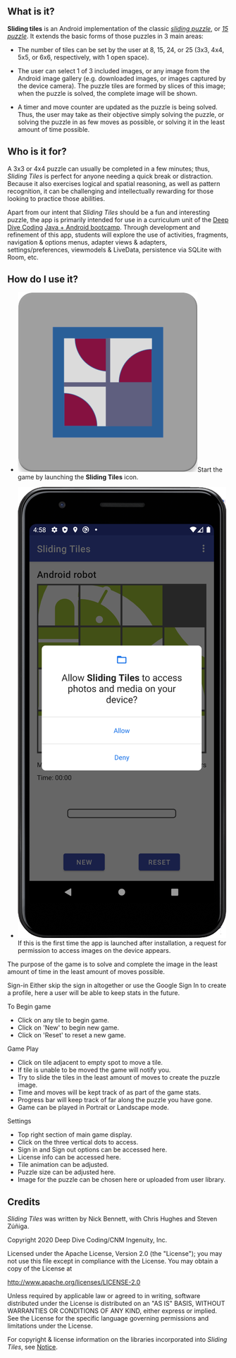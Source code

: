 ## What is it?

**Sliding tiles** is an Android implementation of the classic [_sliding puzzle_](https://en.wikipedia.org/wiki/Sliding_puzzle), or [_15 puzzle_](https://en.wikipedia.org/wiki/15_puzzle). It extends the basic forms of those puzzles in 3 main areas:

* The number of tiles can be set by the user at 8, 15, 24, or 25 (3x3, 4x4, 5x5, or 6x6, respectively, with 1 open space).

* The user can select 1 of 3 included images, or any image from the Android image gallery (e.g. downloaded images, or images captured by the device camera). The puzzle tiles are formed by slices of this image; when the puzzle is solved, the complete image will be shown.

* A timer and move counter are updated as the puzzle is being solved. Thus, the user may take as their objective simply solving the puzzle, or solving the puzzle in as few moves as possible, or solving it in the least amount of time possible.  

## Who is it for?

A 3x3 or 4x4 puzzle can usually be completed in a few minutes; thus, _Sliding Tiles_ is perfect for anyone needing a quick break or distraction. Because it also exercises logical and spatial reasoning, as well as pattern recognition, it can be challenging and intellectually rewarding for those looking to practice those abilities.

Apart from our intent that _Sliding Tiles_ should be a fun and interesting puzzle, the app is primarily intended for use in a curriculum unit of the [Deep Dive Coding](https://deepdivecoding.com/) [Java + Android bootcamp](https://deepdivecoding.com/java-android/). Through development and refinement of this app, students will explore the use of activities, fragments, navigation &amp; options menus, adapter views &amp; adapters, settings/preferences, viewmodels &amp; LiveData, persistence via SQLite with Room, etc.

## How do I use it?

* ![launcher](images/icon.png)Start the game by launching the **Sliding Tiles** icon. 

* ![screen-permission](images/permission-request.png)If this is the first time the app is launched after installation, a request for permission to access images on the device appears.  


The purpose of the game is to solve and complete the image in the least amount of time in the least amount of moves possible.

Sign-in
Either skip the sign in altogether or use the Google Sign In to create a profile, here a user will be able to keep stats in the future.

To Begin game
- Click on any tile to begin game.
- Click on 'New' to begin new game.
- Click on 'Reset' to reset a new game.

Game Play
- Click on tile adjacent to empty spot to move a tile.
- If tile is unable to be moved the game will notify you. 
- Try to slide the tiles in the least amount of moves to create the puzzle image.
- Time and moves will be kept track of as part of the game stats. 
- Progress bar will keep track of far along the puzzle you have gone. 
- Game can be played in Portrait or Landscape mode.

Settings
- Top right section of main game display.
- Click on the three vertical dots to access.
- Sign in and Sign out options can be accessed here.
- License info can be accessed here. 
- Tile animation can be adjusted.
- Puzzle size can be adjusted here.
- Image for the puzzle can be chosen here or uploaded from user library.

## Credits

_Sliding Tiles_ was written by Nick Bennett, with Chris Hughes and Steven Z&uacute;&ntilde;iga.

Copyright 2020 Deep Dive Coding/CNM Ingenuity, Inc.

Licensed under the Apache License, Version 2.0 (the "License");
you may not use this file except in compliance with the License.
You may obtain a copy of the License at

<http://www.apache.org/licenses/LICENSE-2.0>

Unless required by applicable law or agreed to in writing, software
distributed under the License is distributed on an "AS IS" BASIS,
WITHOUT WARRANTIES OR CONDITIONS OF ANY KIND, either express or implied.
See the License for the specific language governing permissions and
limitations under the License.

For copyright &amp; license information on the libraries incorporated into _Sliding Tiles_, see [Notice](notice.md).